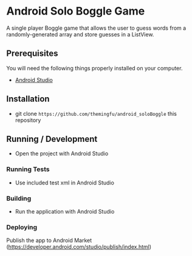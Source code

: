 # Android Solo Boggle Game

A single player Boggle game that allows the user to guess words from a randomly-generated array and store guesses in a ListView.

## Prerequisites

You will need the following things properly installed on your computer.

* [Android Studio](https://developer.android.com/studio/index.html)

## Installation

* git clone `https://github.com/themingfu/android_soloBoggle` this repository

## Running / Development

* Open the project with Android Studio

### Running Tests

* Use included test xml in Android Studio

### Building

* Run the application with Android Studio

### Deploying

Publish the app to Android Market (https://developer.android.com/studio/publish/index.html)
